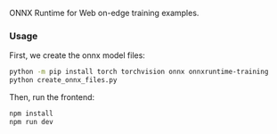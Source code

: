 ONNX Runtime for Web on-edge training examples.

### Usage

First, we create the onnx model files:
```bash
python -m pip install torch torchvision onnx onnxruntime-training
python create_onnx_files.py
```

Then, run the frontend:
```bash
npm install
npm run dev
```
